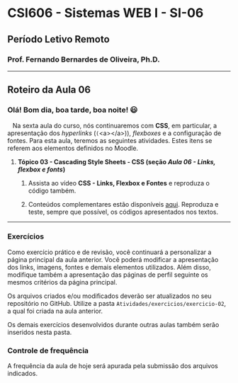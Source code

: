 # CSI606 - Sistemas WEB I - SI-06
## Período Letivo Remoto
### Prof. Fernando Bernardes de Oliveira, Ph.D.

---

## Roteiro da Aula 06

### Olá! Bom dia, boa tarde, boa noite! :smiley:
  
Na sexta aula do curso, nós continuaremos com **CSS**, em particular, a apresentação dos *hyperlinks* (`(`\<a>\</a>)), *flexboxes* e a configuração de fontes. Para esta aula, teremos as seguintes atividades. Estes itens se referem aos elementos definidos no Moodle.

1. **Tópico 03 - Cascading Style Sheets - CSS (seção *Aula 06 - Links, flexbox e fonts*)**

    1.  Assista ao vídeo **CSS - Links, Flexbox e Fontes** e reproduza o código também. 
    
    2.  Conteúdos complementares estão disponíveis [aqui](../Lectures/css.md#flexbox). Reproduza e teste, sempre que possível, os códigos apresentados nos textos.

---

### Exercícios

Como exercício prático e de revisão, você continuará a personalizar a página principal da aula anterior. Você poderá modificar a apresentação dos links, imagens, fontes e demais elementos utilizados. Além disso, modifique também a apresentação das páginas de perfil seguinte os mesmos critérios da página principal.

Os arquivos criados e/ou modificados deverão ser atualizados no seu repositório no GitHub. Utilize a pasta `Atividades/exercicios/exercicio-02`, a qual foi criada na aula anterior.

Os demais exercícios desenvolvidos durante outras aulas também serão inseridos nesta pasta.

### Controle de frequência

A frequência da aula de hoje será apurada pela submissão dos arquivos indicados.   
